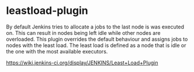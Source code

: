 leastload-plugin
====================

By default Jenkins tries to allocate a jobs to the last node is was executed on. This can result in nodes 
being left idle while other nodes are overloaded. This plugin overrides the default behaviour and assigns jobs
to nodes with the least load. The least load is defined as a node that is idle or the one with the most available 
executors.

https://wiki.jenkins-ci.org/display/JENKINS/Least+Load+Plugin


